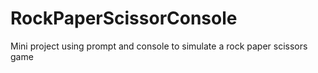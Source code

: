 # RockPaperScissorConsole
Mini project using prompt and console to simulate a rock paper scissors game
